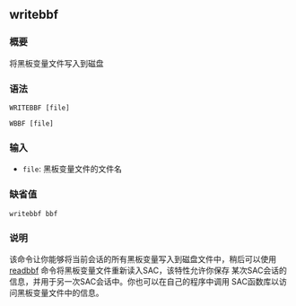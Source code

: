 ## writebbf

### 概要

将黑板变量文件写入到磁盘

### 语法

``` {.bash}
WRITEBBF [file]
```
``` {.bash}
WBBF [file]
```

### 输入

- `file`: 黑板变量文件的文件名

### 缺省值

``` {.bash}
writebbf bbf
```

### 说明

该命令让你能够将当前会话的所有黑板变量写入到磁盘文件中，稍后可以使用
[readbbf](/commands/readbbf.md)
命令将黑板变量文件重新读入SAC，该特性允许你保存
某次SAC会话的信息，并用于另一次SAC会话中。你也可以在自己的程序中调用
SAC函数库以访问黑板变量文件中的信息。
